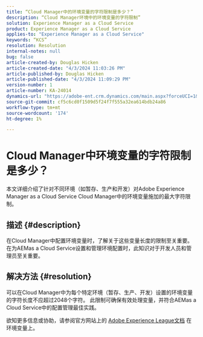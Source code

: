 ```yaml
---
title: “Cloud Manager中的环境变量的字符限制是多少？”
description: “Cloud Manager环境中的环境变量的字符限制”
solution: Experience Manager as a Cloud Service
product: Experience Manager as a Cloud Service
applies-to: "Experience Manager as a Cloud Service"
keywords: “KCS”
resolution: Resolution
internal-notes: null
bug: false
article-created-by: Douglas Hicken
article-created-date: "4/3/2024 11:03:26 PM"
article-published-by: Douglas Hicken
article-published-date: "4/3/2024 11:09:29 PM"
version-number: 1
article-number: KA-24014
dynamics-url: "https://adobe-ent.crm.dynamics.com/main.aspx?forceUCI=1&pagetype=entityrecord&etn=knowledgearticle&id=7e86145b-0ef2-ee11-904b-000d3a3110f0"
source-git-commit: cf5c6cd0f1509d5f24f7f555a32ea614bdb24a86
workflow-type: tm+mt
source-wordcount: '174'
ht-degree: 1%

---
```


# Cloud Manager中环境变量的字符限制是多少？


本文详细介绍了针对不同环境（如暂存、生产和开发）对Adobe Experience Manager as a Cloud Service Cloud Manager中的环境变量施加的最大字符限制。

## 描述 {#description}


在Cloud Manager中配置环境变量时，了解关于这些变量长度的限制至关重要。 在为AEMas a Cloud Service设置和管理环境配置时，此知识对于开发人员和管理员至关重要。


## 解决方法 {#resolution}


可以在Cloud Manager中为每个特定环境（暂存、生产、开发）设置的环境变量的字符长度不应超过2048个字符。 此限制可确保有效处理变量，并符合AEMas a Cloud Service中的配置管理最佳实践。

欲知更多信息或协助，请参阅官方网站上的 [Adobe Experience League文档](https://experienceleague.adobe.com/en/docs/experience-manager-cloud-service/content/implementing/using-cloud-manager/environment-variables) 在环境变量上。
